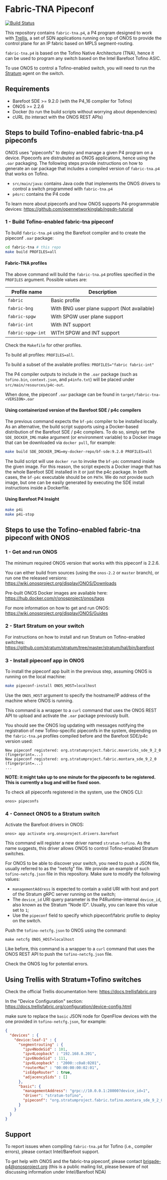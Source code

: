 <!--
Copyright 2020-present Open Networking Foundation
SPDX-License-Identifier: LicenseRef-ONF-Member-Only-1.0
-->

# Fabric-TNA Pipeconf

[![Build Status](https://jenkins.onosproject.org/buildStatus/icon?job=fabric-tna-postmerge)](https://jenkins.onosproject.org/job/fabric-tna-postmerge/)

This repository contains `fabric-tna.p4`, a P4 program designed to work with
[Trellis](trellis), a set of SDN applications running on top of ONOS
to provide the control plane for an IP fabric based on MPLS segment-routing.

`fabric-tna.p4` is based on the Tofino Native Architecture (TNA), hence it
can be used to program any switch based on the Intel Barefoot Tofino ASIC.

To use ONOS to control a Tofino-enabled switch, you will need to run the
[Stratum][stratum] agent on the switch.

## Requirements

* Barefoot SDE >= 9.2.0 (with the P4_16 compiler for Tofino)
* ONOS >= 2.2.6
* Docker (to run the build scripts without worrying about dependencies)
* cURL (to interact with the ONOS REST APIs)

## Steps to build Tofino-enabled fabric-tna.p4 pipeconfs

ONOS uses "pipeconfs" to deploy and manage a given P4 program on a device.
Pipeconfs are distrubuted as ONOS applications, hence using the `.oar`
packaging. The following steps provide instructions on how to generate an oar
package that includes a compiled version of `fabric-tna.p4` that works on Tofino.

* `src/main/java`: contains Java code that implements the ONOS drivers to control
  a switch programmed with `fabric-tna.p4`
* `p4src`: contains the P4 code

To learn more about pipeconfs and how ONOS supports P4-programmable devices:
<https://github.com/opennetworkinglab/ngsdn-tutorial>

### 1 - Build Tofino-enabled fabric-tna pipeconf

To build `fabric-tna.p4` using the Barefoot compiler and to create the pipeconf
`.oar` package:

```bash
cd fabric-tna # this repo
make build PROFILES=all
```

#### Fabric-TNA profiles

The above command will build the `fabric-tna.p4` profiles specified in the
`PROFILES` argument. Possible values are:

| Profile name            | Description                                        |
| ------------------------|----------------------------------------------------|
| `fabric`                | Basic profile                                      |
| `fabric-bng`            | With BNG user plane support (Not available)        |
| `fabric-spgw`           | With SPGW user plane support                       |
| `fabric-int`            | With INT support                                   |
| `fabric-spgw-int`       | WITH SPGW and INT support                          |

Check the `Makefile` for other profiles.

To build all profiles: `PROFILES=all`.

To build a subset of the available profiles: `PROFILES="fabric fabric-int"`

The P4 compiler outputs to include in the `.oar` package (such as `tofino.bin`,
`context.json`, and `p4info.txt`) will be placed under
`src/main/resources/p4c-out`.

When done, the pipeconf `.oar` package can be found in
`target/fabric-tna-<VERSION>.oar`

#### Using containerized version of the Barefoot SDE / p4c compilers

The previous command expects the `bf-p4c` compiler to be installed locally. As an
alternative, the build script supports using a Docker-based distribution of the
Barefoot SDE / p4c compilers. To do so, simply set the `SDE_DOCKER_IMG`
make argument (or environment variable) to a Docker image that can be downloaded
via `docker pull`, for example:

```bash
make build SDE_DOCKER_IMG=my-docker-repo/bf-sde:9.2.0 PROFILES=all
```

The build script will use `docker run` to invoke the `bf-p4c` command inside the
given image. For this reason, the script expects a Docker image that has the
whole Barefoot SDE installed in it or just the p4c package. In both cases, the
`bf-p4c` executable should be on `PATH`. We do not provide such image, but one
can be easily generated by executing the SDE install instructions inside a
Dockerfile.

#### Using Barefoot P4 Insight

```bash
make p4i
make p4i-stop
```

## Steps to use the Tofino-enabled fabric-tna pipeconf with ONOS

### 1 - Get and run ONOS

The minimum required ONOS version that works with this pipeconf is 2.2.6.

You can either build from sources (using the `onos-2.2` or `master` branch), or
run one the released versions:
<https://wiki.onosproject.org/display/ONOS/Downloads>

Pre-built ONOS Docker images are available here:
<https://hub.docker.com/r/onosproject/onos/tags>

For more information on how to get and run ONOS:
<https://wiki.onosproject.org/display/ONOS/Guides>

### 2 - Start Stratum on your switch

For instructions on how to install and run Stratum on Tofino-enabled switches:
<https://github.com/stratum/stratum/tree/master/stratum/hal/bin/barefoot>

### 3 - Install pipeconf app in ONOS

To install the pipeconf app built in the previous step, assuming ONOS is
running on the local machine:

```bash
make pipeconf-install ONOS_HOST=localhost
```

Use the `ONOS_HOST` argument to specify the hostname/IP address of the machine
where ONOS is running.

This command is a wrapper to a `curl` command that uses the ONOS REST API to
upload and activate the `.oar` package previously built.

You should see the ONOS log updating with messages notifying the registration of
new Tofino-specific pipeconfs in the system, depending on the `fabric-tna.p4`
profiles compiled before and the Barefoot SDE/p4c version used:

```
New pipeconf registered: org.stratumproject.fabric.mavericks_sde_9_2_0 (fingerprint=...)
New pipeconf registered: org.stratumproject.fabric.montara_sde_9_2_0 (fingerprint=...)
...
```

**NOTE: it might take up to one minute for the pipeconfs to be registered.
This is currently a bug and will be fixed soon.**

To check all pipeconfs registered in the system, use the ONOS CLI:

```
onos> pipeconfs
```

### 4 - Connect ONOS to a Stratum switch

Activate the Barefoot drivers in ONOS:

```
onos> app activate org.onosproject.drivers.barefoot
```

This command will register a new driver named `stratum-tofino`. As the name
suggests, this driver allows ONOS to control Tofino-enabled Stratum switches.

For ONOS to be able to discover your switch, you need to push a JSON file,
usually referred to as the "netcfg" file. We provide an example of such
`tofino-netcfg.json` file in this repository. Make sure to modify the following
values:

* `managementAddress` is expected to contain a valid URI with host and port of
  the Stratum gRPC server running on the switch;
* The `device_id` URI query parameter is the P4Runtime-internal `device_id`,
  also known as the Stratum "Node ID". Usually, you can leave this value set to
  `1`;
* Use the `pipeconf` field to specify which pipeconf/fabric profile to deploy on
  the switch.

Push the `tofino-netcfg.json` to ONOS using the command:

```
make netcfg ONOS_HOST=localhost
```

Like before, this command is a wrapper to a `curl` command that uses the ONOS
REST API to push the `tofino-netcfg.json` file.

Check the ONOS log for potential errors.

## Using Trellis with Stratum+Tofino switches

Check the official Trellis documentation here:
<https://docs.trellisfabric.org>

In the "Device Configuration" section:
<https://docs.trellisfabric.org/configuration/device-config.html>

make sure to replace the `basic` JSON node for OpenFlow devices with the one
provided in `tofino-netcfg.json`, for example:

```json
{
  "devices" : {
    "device:leaf-1" : {
      "segmentrouting" : {
        "ipv4NodeSid" : 101,
        "ipv4Loopback" : "192.168.0.201",
        "ipv6NodeSid" : 111,
        "ipv6Loopback" : "2000::c0a8:0201",
        "routerMac" : "00:00:00:00:02:01",
        "isEdgeRouter" : true,
        "adjacencySids" : []
      },
      "basic": {
        "managementAddress": "grpc://10.0.0.1:28000?device_id=1",
        "driver": "stratum-tofino",
        "pipeconf": "org.stratumproject.fabric.tofino.montara_sde_9_2_0"
      }
    }
  }
}
```

## Support

To report issues when compiling `fabric-tna.p4` for Tofino (i.e., compiler errors), please contact Intel/Barefoot support.

To get help with ONOS and the fabric-tna pipeconf, please contact
<brigade-p4@onosproject.org> (this is a public mailing list, please beware of
not discussing information under Intel/Barefoot NDA)

[stratum]: https://github.com/stratum/stratum
[trellis]: https://www.opennetworking.org/trellis
[fabric.p4]: https://github.com/opennetworkinglab/onos/tree/master/pipelines/fabric/impl/src/main/resources
